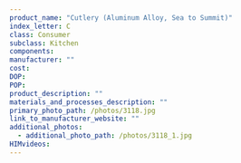 ```yaml
---
product_name: "Cutlery (Aluminum Alloy, Sea to Summit)"
index_letter: C
class: Consumer
subclass: Kitchen
components:
manufacturer: ""
cost: 
DOP: 
POP: 
product_description: ""
materials_and_processes_description: ""
primary_photo_path: /photos/3118.jpg
link_to_manufacturer_website: ""
additional_photos:
  - additional_photo_path: /photos/3118_1.jpg
HIMvideos:
---
```

